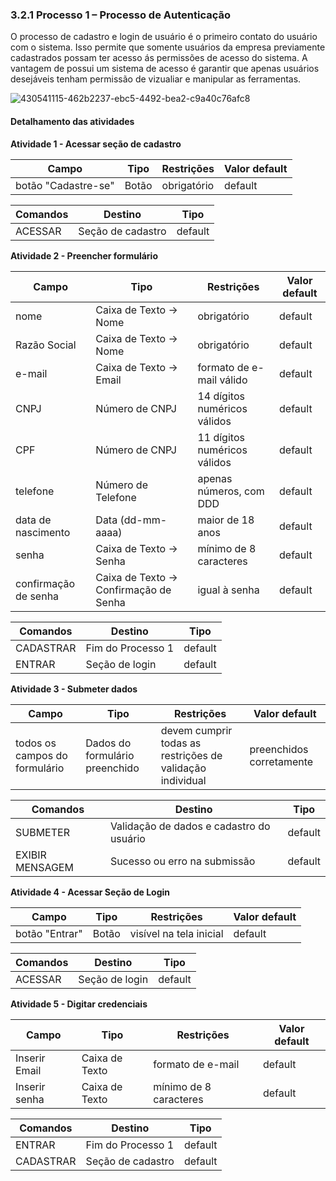 ### 3.2.1 Processo 1 – Processo de Autenticação

O processo de cadastro e login de usuário é o primeiro contato do usuário com o sistema. Isso permite que somente usuários da empresa previamente cadastrados possam ter acesso ás permissões de acesso do sistema. A vantagem de possui um sistema de acesso é garantir que apenas usuários desejáveis tenham permissão de vizualiar e manipular as ferramentas.

![430541115-462b2237-ebc5-4492-bea2-c9a40c76afc8](https://github.com/user-attachments/assets/beb9666f-8a55-4359-ad66-bb10f08ce32b)

#### Detalhamento das atividades

**Atividade 1 - Acessar seção de cadastro**

| **Campo** | **Tipo** | **Restrições** | **Valor default** |
|----------------------|------------------|----------------------------|-------------------|
| botão "Cadastre-se" | Botão | obrigatório | default |

| **Comandos** | **Destino** | **Tipo** |
|--------------|--------------------|-----------|
| ACESSAR | Seção de cadastro | default |

**Atividade 2 - Preencher formulário**

| **Campo** | **Tipo** | **Restrições** | **Valor default** |
| --- | --- | --- | --- |
| nome | Caixa de Texto -> Nome | obrigatório | default |
| Razão Social | Caixa de Texto -> Nome | obrigatório | default |
| e-mail | Caixa de Texto -> Email | formato de e-mail válido | default |
| CNPJ | Número de CNPJ | 14 dígitos numéricos válidos | default |
| CPF | Número de CNPJ | 11 dígitos numéricos válidos | default |
| telefone | Número de Telefone | apenas números, com DDD | default |
| data de nascimento | Data (dd-mm-aaaa) | maior de 18 anos | default |
| senha | Caixa de Texto -> Senha | mínimo de 8 caracteres | default |
| confirmação de senha | Caixa de Texto -> Confirmação de Senha | igual à senha | default |

| **Comandos** | **Destino** | **Tipo** |
| --- | --- | --- |
| CADASTRAR | Fim do Processo 1 | default |
| ENTRAR | Seção de login | default |

**Atividade 3 - Submeter dados**

| **Campo** | **Tipo** | **Restrições** | **Valor default** |
|----------------------------|---------------------------|--------------------------------------------------------|---------------------------|
| todos os campos do formulário | Dados do formulário preenchido | devem cumprir todas as restrições de validação individual | preenchidos corretamente  |

| **Comandos** | **Destino** | **Tipo** |
|----------------|-----------------------------------|-----------|
| SUBMETER | Validação de dados e cadastro do usuário | default |
| EXIBIR MENSAGEM | Sucesso ou erro na submissão | default |


**Atividade 4 - Acessar Seção de Login**

| **Campo** | **Tipo** | **Restrições** | **Valor default** |
|----------------------|------------------|----------------------------|-------------------|
| botão "Entrar" | Botão | visível na tela inicial | default |

| **Comandos** | **Destino** | **Tipo** |
|--------------|-----------------|-----------|
| ACESSAR | Seção de login | default |

**Atividade 5 - Digitar credenciais**

| **Campo** | **Tipo** | **Restrições** | **Valor default** |
| --- | --- | --- | --- |
| Inserir Email | Caixa de Texto | formato de e-mail | default |
| Inserir senha | Caixa de Texto | mínimo de 8 caracteres | default |

| **Comandos** | **Destino** | **Tipo** |
| --- | --- | --- |
| ENTRAR | Fim do Processo 1 | default |
| CADASTRAR | Seção de cadastro | default |


